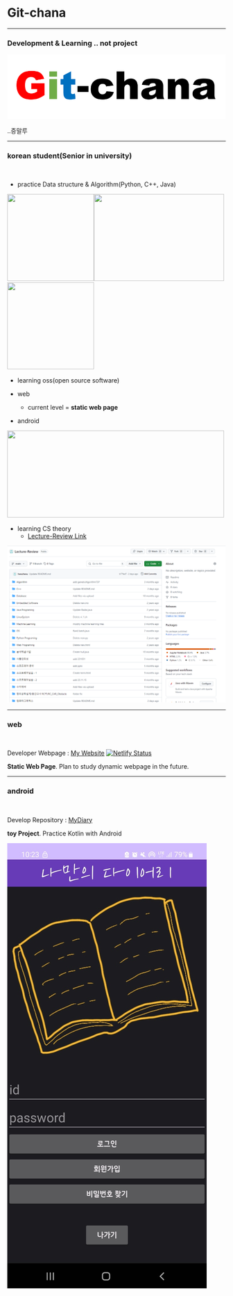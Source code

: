 # __Git-chana__

___

### Development & Learning .. not project

<img src = "/images/Git-chana.png">

..증말루

___

### __korean student(Senior in university)__

<br>

+ practice Data structure & Algorithm(Python, C++, Java)

<img src="https://user-images.githubusercontent.com/91324571/162557218-f98cb96d-d52d-4fa2-94d0-fa19503a2002.png" width="200" height="200"/><img src="https://user-images.githubusercontent.com/91324571/162557146-2d69ff65-092b-4328-95e1-b7e230bd187d.png" width="300" height="200"/><img src="https://user-images.githubusercontent.com/91324571/200742987-8cd68312-1c32-4ae4-bdbd-c5d2c33d95bf.jpg" width="200" height="200"/>

+ learning oss(open source software)

+ web
   + current level = __static web page__  

+ android

<img src="https://lh3.googleusercontent.com/GTmuiIZrppouc6hhdWiocybtRx1Tpbl52eYw4l-nAqHtHd4BpSMEqe-vGv7ZFiaHhG_l4v2m5Fdhapxw9aFLf28ErztHEv5WYIz5fA" width="500" height="200"/>

+ learning CS theory
   + <a target = 'blank' href = 'https://github.com/hesuhesu/Lecture-Review'>Lecture-Review Link</a>

<img src = "/images/Lecture-Review.png">

___

### web

<br>

Developer Webpage : <a target = 'blank' href = 'https://hesuhesu.netlify.app/'>My Website</a> [![Netlify Status](https://api.netlify.com/api/v1/badges/f8936d78-57ab-4128-8e7f-dcc3d9823c31/deploy-status)](https://app.netlify.com/sites/hesuhesu/deploys)

__Static Web Page__. Plan to study dynamic webpage in the future.

___

### android

<br>

Develop Repository : <a target = 'blank' href = 'https://github.com/hesuhesu/myDiary'>MyDiary</a>

__toy Project__. Practice Kotlin with Android

<img src = "/images/Diary.jpg">